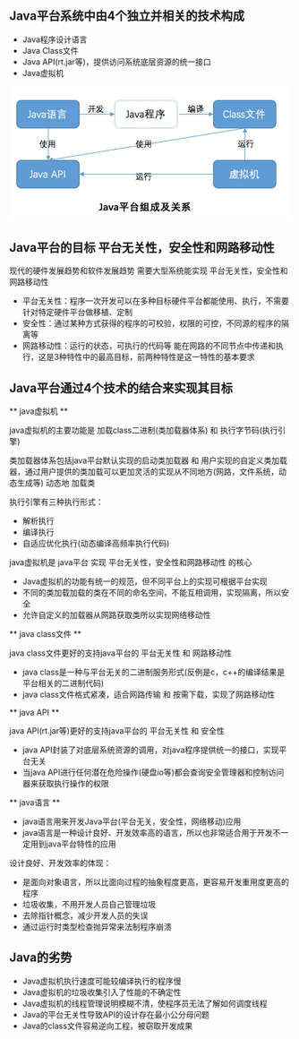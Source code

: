 ## Java平台系统中由4个独立并相关的技术构成

* Java程序设计语言
* Java Class文件
* Java API(rt.jar等)，提供访问系统底层资源的统一接口
* Java虚拟机

![alt text](./Java平台组成及关系.png)

## Java平台的目标 平台无关性，安全性和网路移动性

现代的硬件发展趋势和软件发展趋势 需要大型系统能实现 平台无关性，安全性和网路移动性

* 平台无关性：程序一次开发可以在多种目标硬件平台都能使用、执行，不需要针对特定硬件平台做移植、定制
* 安全性：通过某种方式获得的程序的可校验，权限的可控，不同源的程序的隔离等
* 网路移动性：运行的状态，可执行的代码等 能在网路的不同节点中传递和执行，这是3种特性中的最高目标，前两种特性是这一特性的基本要求

## Java平台通过4个技术的结合来实现其目标

** java虚拟机 **

java虚拟机的主要功能是 加载class二进制(类加载器体系) 和 执行字节码(执行引擎)

类加载器体系包括java平台默认实现的启动类加载器 和 用户实现的自定义类加载器，通过用户提供的类加载可以更加灵活的实现从不同地方(网路，文件系统，动态生成等) 动态地 加载类

执行引擎有三种执行形式：

* 解析执行
* 编译执行
* 自适应优化执行(动态编译高频率执行代码)

java虚拟机是 java平台 实现 平台无关性，安全性和网路移动性 的核心

* Java虚拟机的功能有统一的规范，但不同平台上的实现可根据平台实现
* 不同的类加载加载的类在不同的命名空间，不能互相调用，实现隔离，所以安全
* 允许自定义的加载器从网路获取类所以实现网络移动性

** java class文件 **

java class文件更好的支持java平台的 平台无关性 和 网路移动性

* java class是一种与平台无关的二进制服务形式(反例是c，c++的编译结果是平台相关的二进制代码)
* java class文件格式紧凑，适合网路传输 和 按需下载，实现了网路移动性

** java API **

java API(rt.jar等)更好的支持java平台的 平台无关性 和 安全性

* java API封装了对底层系统资源的调用，对java程序提供统一的接口，实现平台无关
* 当java API进行任何潜在危险操作(硬盘io等)都会查询安全管理器和控制访问器来获取执行操作的权限

** java语言 **

* java语言用来开发Java平台(平台无关，安全性，网络移动)应用
* java语言是一种设计良好、开发效率高的语言，所以也非常适合用于开发不一定用到java平台特性的应用

设计良好、开发效率的体现：

* 是面向对象语言，所以比面向过程的抽象程度更高，更容易开发重用度更高的程序
* 垃圾收集，不用开发人员自己管理垃圾
* 去除指针概念，减少开发人员的失误
* 通过运行时类型检查抛异常来法制程序崩溃

## Java的劣势

* Java虚拟机执行速度可能较编译执行的程序慢
* Java虚拟机的垃圾收集引入了性能的不确定性
* Java虚拟机的线程管理说明模糊不清，使程序员无法了解如何调度线程
* Java的平台无关性导致API的设计存在最小公分母问题
* Java的class文件容易逆向工程，被窃取开发成果
